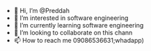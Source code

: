 - 👋 Hi, I’m @Preddah
- 👀 I’m interested in software engineering
- 🌱 I’m currently learning software engineering
- 💞️ I’m looking to collaborate on this chann
- 📫 How to reach me 09086536631;whadapp)

<!---
Preddah/Preddah is a ✨ special ✨ repository because its `README.md` (this file) appears on your GitHub profile.
You can click the Preview link to take a look at your changes.
--->
